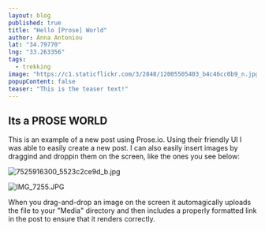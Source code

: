 ```yaml
---
layout: blog
published: true
title: "Hello [Prose] World"
author: Anna Antoniou
lat: "34.79770"
lng: "33.263356"
tags: 
  - trekking
image: "https://c1.staticflickr.com/3/2848/12005505403_b4c46cc0b9_n.jpg"
popupContent: false
teaser: "This is the teaser text!"
---
```




## Its a PROSE WORLD
 
This is an example of a new post using Prose.io. Using their friendly UI I was able to easily create a new post. I can also easily insert images by draggind and droppin them on the screen, like the ones you see below:
 
![7525916300_5523c2ce9d_b.jpg]({{site.baseurl}}/_posts/7525916300_5523c2ce9d_b.jpg)
 
![IMG_7255.JPG]({{site.baseurl}}/_posts/IMG_7255.JPG)
 
When you drag-and-drop an image on the screen it automagically uploads the file to your "Media" directory and then includes a properly formatted link in the post to ensure that it renders correctly.
